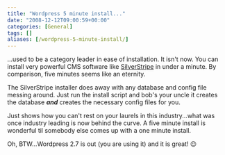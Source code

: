 ```yaml
---
title: "Wordpress 5 minute install..."
date: "2008-12-12T09:00:59+00:00"
categories: [General]
tags: []
aliases: [/wordpress-5-minute-install/]
---
```


...used to be a category leader in ease of installation. It isn't now. You can install very powerful CMS software like [SilverStripe](http://www.silverstripe.org/blog/) in under a minute. By comparison, five minutes seems like an eternity.

The SilverStripe installer does away with any database and config file messing around. Just run the install script and bob's your uncle it creates the database <em><strong>and</strong></em> creates the necessary config files for you.

Just shows how you can't rest on your laurels in this industry...what was once industry leading is now behind the curve. A five minute install is wonderful til somebody else comes up with a one minute install.

Oh, BTW...Wordpress 2.7 is out (you are using it) and it is great! :wink:
